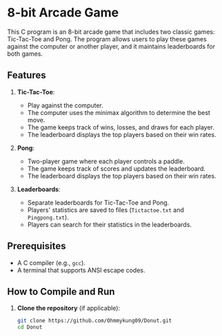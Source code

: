 # 8-bit Arcade Game

This C program is an 8-bit arcade game that includes two classic games: Tic-Tac-Toe and Pong. The program allows users to play these games against the computer or another player, and it maintains leaderboards for both games.

## Features

1. **Tic-Tac-Toe**:
   - Play against the computer.
   - The computer uses the minimax algorithm to determine the best move.
   - The game keeps track of wins, losses, and draws for each player.
   - The leaderboard displays the top players based on their win rates.

2. **Pong**:
   - Two-player game where each player controls a paddle.
   - The game keeps track of scores and updates the leaderboard.
   - The leaderboard displays the top players based on their win rates.

3. **Leaderboards**:
   - Separate leaderboards for Tic-Tac-Toe and Pong.
   - Players' statistics are saved to files (`Tictactoe.txt` and `Pingpong.txt`).
   - Players can search for their statistics in the leaderboards.

## Prerequisites

- A C compiler (e.g., `gcc`).
- A terminal that supports ANSI escape codes.

## How to Compile and Run

1. **Clone the repository** (if applicable):
   ```sh
   git clone https://github.com/Ohmmykung09/Donut.git
   cd Donut
